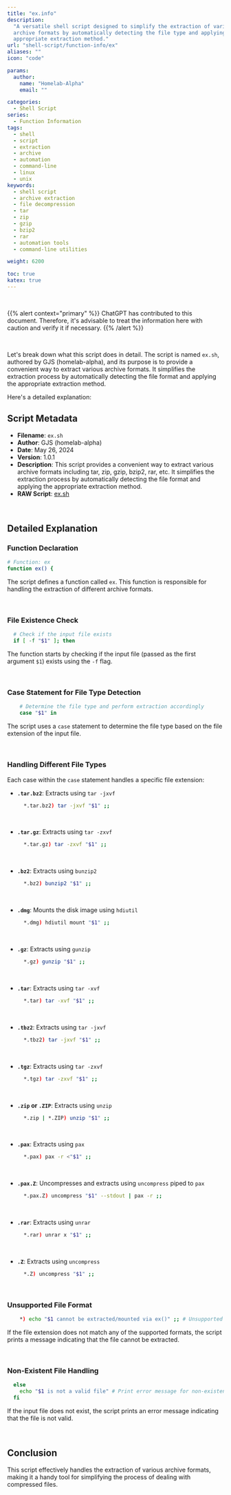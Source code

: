 ```yaml
---
title: "ex.info"
description:
  "A versatile shell script designed to simplify the extraction of various
  archive formats by automatically detecting the file type and applying the
  appropriate extraction method."
url: "shell-script/function-info/ex"
aliases: ""
icon: "code"

params:
  author:
    name: "Homelab-Alpha"
    email: ""

categories:
  - Shell Script
series:
  - Function Information
tags:
  - shell
  - script
  - extraction
  - archive
  - automation
  - command-line
  - linux
  - unix
keywords:
  - shell script
  - archive extraction
  - file decompression
  - tar
  - zip
  - gzip
  - bzip2
  - rar
  - automation tools
  - command-line utilities

weight: 6200

toc: true
katex: true
---
```


<br />

{{% alert context="primary" %}}
ChatGPT has contributed to this document. Therefore, it's advisable to treat the
information here with caution and verify it if necessary. {{% /alert %}}

<br />

Let's break down what this script does in detail. The script is named `ex.sh`,
authored by GJS (homelab-alpha), and its purpose is to provide a convenient way
to extract various archive formats. It simplifies the extraction process by
automatically detecting the file format and applying the appropriate extraction
method.

Here's a detailed explanation:

## Script Metadata

- **Filename**: `ex.sh`
- **Author**: GJS (homelab-alpha)
- **Date**: May 26, 2024
- **Version**: 1.0.1
- **Description**: This script provides a convenient way to extract various
  archive formats including tar, zip, gzip, bzip2, rar, etc. It simplifies the
  extraction process by automatically detecting the file format and applying the
  appropriate extraction method.
- **RAW Script**: [ex.sh]

<br />

## Detailed Explanation

### Function Declaration

```bash
# Function: ex
function ex() {
```

The script defines a function called `ex`. This function is responsible for
handling the extraction of different archive formats.

<br />

### File Existence Check

```bash
  # Check if the input file exists
  if [ -f "$1" ]; then
```

The function starts by checking if the input file (passed as the first argument
`$1`) exists using the `-f` flag.

<br />

### Case Statement for File Type Detection

```bash
    # Determine the file type and perform extraction accordingly
    case "$1" in
```

The script uses a `case` statement to determine the file type based on the file
extension of the input file.

<br />

### Handling Different File Types

Each case within the `case` statement handles a specific file extension:

- **`.tar.bz2`**: Extracts using `tar -jxvf`

  ```bash
    *.tar.bz2) tar -jxvf "$1" ;;
  ```

<br />

- **`.tar.gz`**: Extracts using `tar -zxvf`

  ```bash
    *.tar.gz) tar -zxvf "$1" ;;
  ```

<br />

- **`.bz2`**: Extracts using `bunzip2`

  ```bash
    *.bz2) bunzip2 "$1" ;;
  ```

<br />

- **`.dmg`**: Mounts the disk image using `hdiutil`

  ```bash
    *.dmg) hdiutil mount "$1" ;;
  ```

<br />

- **`.gz`**: Extracts using `gunzip`

  ```bash
    *.gz) gunzip "$1" ;;
  ```

<br />

- **`.tar`**: Extracts using `tar -xvf`

  ```bash
    *.tar) tar -xvf "$1" ;;
  ```

<br />

- **`.tbz2`**: Extracts using `tar -jxvf`

  ```bash
    *.tbz2) tar -jxvf "$1" ;;
  ```

<br />

- **`.tgz`**: Extracts using `tar -zxvf`

  ```bash
    *.tgz) tar -zxvf "$1" ;;
  ```

<br />

- **`.zip` or `.ZIP`**: Extracts using `unzip`

  ```bash
    *.zip | *.ZIP) unzip "$1" ;;
  ```

<br />

- **`.pax`**: Extracts using `pax`

  ```bash
    *.pax) pax -r <"$1" ;;
  ```

<br />

- **`.pax.Z`**: Uncompresses and extracts using `uncompress` piped to `pax`

  ```bash
    *.pax.Z) uncompress "$1" --stdout | pax -r ;;
  ```

<br />

- **`.rar`**: Extracts using `unrar`

  ```bash
    *.rar) unrar x "$1" ;;
  ```

<br />

- **`.Z`**: Extracts using `uncompress`

  ```bash
    *.Z) uncompress "$1" ;;
  ```

<br />

### Unsupported File Format

```bash
    *) echo "$1 cannot be extracted/mounted via ex()" ;; # Unsupported file format
```

If the file extension does not match any of the supported formats, the script
prints a message indicating that the file cannot be extracted.

<br />

### Non-Existent File Handling

```bash
  else
    echo "$1 is not a valid file" # Print error message for non-existent files
  fi
```

If the input file does not exist, the script prints an error message indicating
that the file is not valid.

<br />

## Conclusion

This script effectively handles the extraction of various archive formats,
making it a handy tool for simplifying the process of dealing with compressed
files.

[ex.sh]:
  https://raw.githubusercontent.com/homelab-alpha/shell-script/main/functions/ex.sh
